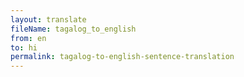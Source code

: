 ```yaml
--- 
layout: translate 
fileName: tagalog_to_english
from: en
to: hi 
permalink: tagalog-to-english-sentence-translation
---
```

